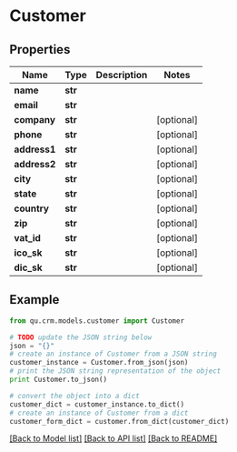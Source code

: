 # Customer


## Properties
Name | Type | Description | Notes
------------ | ------------- | ------------- | -------------
**name** | **str** |  | 
**email** | **str** |  | 
**company** | **str** |  | [optional] 
**phone** | **str** |  | [optional] 
**address1** | **str** |  | [optional] 
**address2** | **str** |  | [optional] 
**city** | **str** |  | [optional] 
**state** | **str** |  | [optional] 
**country** | **str** |  | [optional] 
**zip** | **str** |  | [optional] 
**vat_id** | **str** |  | [optional] 
**ico_sk** | **str** |  | [optional] 
**dic_sk** | **str** |  | [optional] 

## Example

```python
from qu.crm.models.customer import Customer

# TODO update the JSON string below
json = "{}"
# create an instance of Customer from a JSON string
customer_instance = Customer.from_json(json)
# print the JSON string representation of the object
print Customer.to_json()

# convert the object into a dict
customer_dict = customer_instance.to_dict()
# create an instance of Customer from a dict
customer_form_dict = customer.from_dict(customer_dict)
```
[[Back to Model list]](../README.md#documentation-for-models) [[Back to API list]](../README.md#documentation-for-api-endpoints) [[Back to README]](../README.md)



